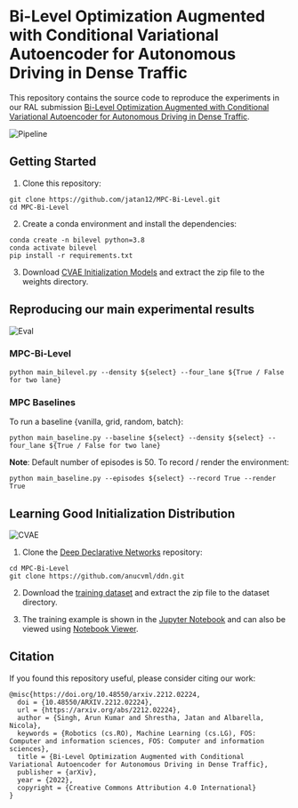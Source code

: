 # Bi-Level Optimization Augmented with Conditional Variational Autoencoder for Autonomous Driving in Dense Traffic

This repository contains the source code to reproduce the experiments in our RAL submission [Bi-Level Optimization Augmented with Conditional Variational Autoencoder for Autonomous Driving in Dense Traffic](https://arxiv.org/abs/2212.02224).

![Pipeline](https://user-images.githubusercontent.com/38403732/209846154-865812a0-e1c4-474c-ba78-8dab36c4ac21.png)

## Getting Started

1. Clone this repository:

```
git clone https://github.com/jatan12/MPC-Bi-Level.git
cd MPC-Bi-Level
```
2. Create a conda environment and install the dependencies:

```
conda create -n bilevel python=3.8
conda activate bilevel
pip install -r requirements.txt
```
3. Download [CVAE Initialization Models](https://drive.google.com/file/d/1nOQq6EGnEdUtq1nuBOqsYGJwmw6M47dJ/view?usp=share_link) and extract the zip file to the weights directory. 

## Reproducing our main experimental results

![Eval](https://user-images.githubusercontent.com/38403732/209851177-1d56bef3-8e77-4452-a9d1-f1a5c80f2260.png)

### MPC-Bi-Level

```
python main_bilevel.py --density ${select} --four_lane ${True / False for two lane}
```

### MPC Baselines

To run a baseline {vanilla, grid, random, batch}:

```
python main_baseline.py --baseline ${select} --density ${select} --four_lane ${True / False for two lane}
```
**Note**: Default number of episodes is 50. To record / render the environment:

```
python main_baseline.py --episodes ${select} --record True --render True
```

## Learning Good Initialization Distribution

![CVAE](https://user-images.githubusercontent.com/38403732/209850972-7171caa7-6aff-48ab-aa32-dbdf5f5a1ffc.png)

1. Clone the [Deep Declarative Networks](https://arxiv.org/abs/1909.04866) repository:

```
cd MPC-Bi-Level
git clone https://github.com/anucvml/ddn.git
```

2. Download the [training dataset](https://drive.google.com/file/d/1tfXn11uwGwqS23hOH1oKlfIVJya9-hvE/view?usp=share_link) and extract the zip file to the dataset directory. 

3. The training example is shown in the [Jupyter Notebook](https://github.com/jatan12/MPC-Bi-Level/blob/main/Beta%20cVAE%20DDN%20Training.ipynb) and can also be viewed using [Notebook Viewer](https://nbviewer.org/github/jatan12/MPC-Bi-Level/blob/main/Beta%20cVAE%20DDN%20Training.ipynb).

## Citation

If you found this repository useful, please consider citing our work:

```
@misc{https://doi.org/10.48550/arxiv.2212.02224,
  doi = {10.48550/ARXIV.2212.02224},
  url = {https://arxiv.org/abs/2212.02224},
  author = {Singh, Arun Kumar and Shrestha, Jatan and Albarella, Nicola},
  keywords = {Robotics (cs.RO), Machine Learning (cs.LG), FOS: Computer and information sciences, FOS: Computer and information sciences},
  title = {Bi-Level Optimization Augmented with Conditional Variational Autoencoder for Autonomous Driving in Dense Traffic},
  publisher = {arXiv},
  year = {2022},
  copyright = {Creative Commons Attribution 4.0 International}
}
```
